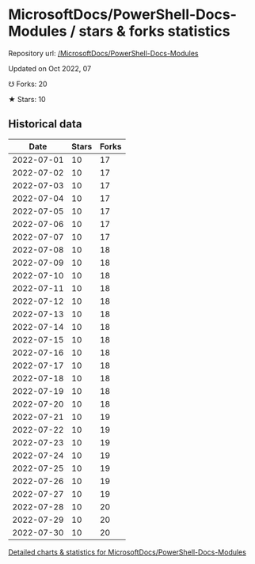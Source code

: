 # MicrosoftDocs/PowerShell-Docs-Modules / stars & forks statistics

Repository url: [/MicrosoftDocs/PowerShell-Docs-Modules](https://github.com/MicrosoftDocs/PowerShell-Docs-Modules)

Updated on Oct 2022, 07

☋ Forks: 20

★ Stars: 10

## Historical data
| Date | Stars | Forks |
|------|-------|-------|
| 2022-07-01 | 10 | 17 | 
| 2022-07-02 | 10 | 17 | 
| 2022-07-03 | 10 | 17 | 
| 2022-07-04 | 10 | 17 | 
| 2022-07-05 | 10 | 17 | 
| 2022-07-06 | 10 | 17 | 
| 2022-07-07 | 10 | 17 | 
| 2022-07-08 | 10 | 18 | 
| 2022-07-09 | 10 | 18 | 
| 2022-07-10 | 10 | 18 | 
| 2022-07-11 | 10 | 18 | 
| 2022-07-12 | 10 | 18 | 
| 2022-07-13 | 10 | 18 | 
| 2022-07-14 | 10 | 18 | 
| 2022-07-15 | 10 | 18 | 
| 2022-07-16 | 10 | 18 | 
| 2022-07-17 | 10 | 18 | 
| 2022-07-18 | 10 | 18 | 
| 2022-07-19 | 10 | 18 | 
| 2022-07-20 | 10 | 18 | 
| 2022-07-21 | 10 | 19 | 
| 2022-07-22 | 10 | 19 | 
| 2022-07-23 | 10 | 19 | 
| 2022-07-24 | 10 | 19 | 
| 2022-07-25 | 10 | 19 | 
| 2022-07-26 | 10 | 19 | 
| 2022-07-27 | 10 | 19 | 
| 2022-07-28 | 10 | 20 | 
| 2022-07-29 | 10 | 20 | 
| 2022-07-30 | 10 | 20 | 


[Detailed charts & statistics for MicrosoftDocs/PowerShell-Docs-Modules](https://reviewgithub.com/rep/MicrosoftDocs/PowerShell-Docs-Modules)
